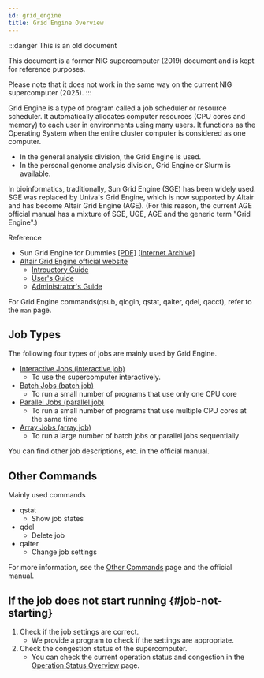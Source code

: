 ```yaml
---
id: grid_engine
title: Grid Engine Overview
---
```


:::danger This is an old document

This document is a former NIG supercomputer (2019) document and is kept for reference purposes.

Please note that it does not work in the same way on the current NIG supercomputer (2025).
:::


Grid Engine is a type of program called a job scheduler or resource scheduler. It automatically allocates computer resources (CPU cores and memory) to each user in environments using many users.
It functions as the Operating System when the entire cluster computer is considered as one computer.

- In the general analysis division, the Grid Engine is used.
- In the personal genome analysis division, Grid Engine or Slurm is available.

In bioinformatics, traditionally, Sun Grid Engine (SGE) has been widely used. SGE was replaced by Univa's Grid Engine, which is now supported by Altair and has become Altair Grid Engine (AGE). (For this reason, the current AGE official manual has a mixture of SGE, UGE, AGE and the generic term "Grid Engine".)

Reference

- Sun Grid Engine for Dummies [[PDF]](Sun_Grid_Engine_for_Dummies.pdf) [[Internet Archive]](http://web.archive.org/web/20151011170032/https://blogs.oracle.com/templedf/entry/sun_grid_engine_for_dummies)
- [Altair Grid Engine official website](https://www.altair.com/grid-engine/)
    - [Introuctory Guide](https://2021.help.altair.com/2021.1/AltairGridEngine/8.7.0/IntroductionGE.pdf)
    - [User's Guide](https://2021.help.altair.com/2021.1/AltairGridEngine/8.7.0/UsersGuideGE.pdf)
    - [Administrator's Guide](https://2021.help.altair.com/2021.1/AltairGridEngine/8.7.0/AdminsGuideGE.pdf)


For Grid Engine commands(qsub, qlogin, qstat, qalter, qdel, qacct), refer to the `man` page.


## Job Types

The following four types of jobs are mainly used by Grid Engine.

- [Interactive Jobs (interactive job)](interactive_jobs)
    - To use the supercomputer interactively.
- [Batch Jobs (batch job)](batch_jobs)
    - To run a small number of programs that use only one CPU core
- [Parallel Jobs (parallel job)](parallel_jobs/)
    - To run a small number of programs that use multiple CPU cores at the same time
- [Array Jobs (array job)](array_jobs)
    - To run a large number of batch jobs or parallel jobs sequentially

You can find other job descriptions, etc. in the official manual.

## Other Commands

Mainly used commands

- qstat
    - Show job states
- qdel
    - Delete job
- qalter
    - Change job settings

For more information, see the [Other Commands](other_commands) page and the official manual.

## If the job does not start running {#job-not-starting}

1. Check if the job settings are correct.
    - We provide a program to check if the settings are appropriate. <!-- Refer to the [How to use qsub_beta](/software/qsub_beta) page.  -->
2. Check the congestion status of the supercomputer.
    - You can check the current operation status and congestion in the [Operation Status Overview](/operation/job_queue_status/) page.

